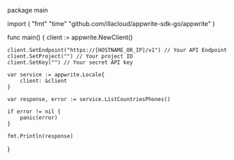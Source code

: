 package main

import (
    "fmt"
    "time"
    "github.com/illacloud/appwrite-sdk-go/appwrite"
)

func main() {
    client := appwrite.NewClient()

    client.SetEndpoint("https://[HOSTNAME_OR_IP]/v1") // Your API Endpoint
    client.SetProject("") // Your project ID
    client.SetKey("") // Your secret API key

    var service := appwrite.Locale{
        client: &client
    }

    var response, error := service.ListCountriesPhones()

    if error != nil {
        panic(error)
    }

    fmt.Println(response)
}
